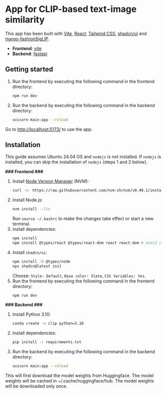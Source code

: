 # App for CLIP-based text-image similarity

This app has been built with [Vite](https://vitejs.dev/), [React](https://reactjs.org/), [Tailwind CSS](https://tailwindcss.com/), [shadcn/ui](https://ui.shadcn.com/) and [marqo-fashionSigLIP](https://huggingface.co/Marqo/marqo-fashionSigLIP). 

- **Frontend**: [vite](https://vitejs.dev/)
- **Backend**: [fastapi](https://fastapi.tiangolo.com/)


## Getting started

1. Run the frontend by executing the following command in the frontend directory:
    ```bash
    npm run dev
    ```
2. Run the backend by executing the following command in the backend directory:
    ```bash
    uvicorn main:app --reload
    ```

Go to [http://localhost:5173/](http://localhost:5173/) to use the app.


## Installation

This guide assumes Ubuntu 24.04 OS and `nodejs` is not installed. If `nodejs` is installed, you can skip the installation of `nodejs` (steps 1 and 2 below).

**### Frontend ###**

1. Install [Node Version Manager](https://github.com/nvm-sh/nvm) (NVM):
    ```bash
    curl -o- https://raw.githubusercontent.com/nvm-sh/nvm/v0.40.1/install.sh | bash
    ```
2. Install Node.js: 
    ```bash
    nvm install --lts
    ```
    Run `source ~/.bashrc` to make the changes take effect or start a new terminal.
3. Install dependencies:
    ```bash
    npm install
    npm install @types/react @types/react-dom react react-dom # avoid intellisense problems
    ```
4. Install `shadcn/ui`:
    ```bash
    npm install -D @types/node
    npx shadcn@latest init
    ```
    Choose: `Style: Default`, `Base color: Slate`, `CSS Variables: Yes`.
5. Run the frontend by executing the following command in the frontend directory:
    ```bash
    npm run dev
    ```

**### Backend ###**

1. Install Python 3.10:
    ```bash
    conda create -n clip python=3.10
    ```
2. Install dependencies:
    ```bash
    pip install -r requirements.txt
    ```
3. Run the backend by executing the following command in the backend directory:
    ```bash
    uvicorn main:app --reload
    ```

This will first download the model weights from Huggingface. The model weights will be cached in ~/.cache/huggingface/hub. The model weights will be downloaded only once.

